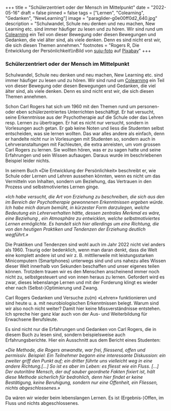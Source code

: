 +++
title = "Schülerzentriert oder der Mensch im Mittelpunkt"
date = "2022-05-16"
draft = false
pinned = false
tags = ["Lernen", "Colearning", "Gedanken", "NewLearning"]
image = "paraglider-g0e00ff0d2_640.jpg"
description = "Schulwandel, Schule neu denken und neu machen, New Learning etc. sind immer häufiger zu lesen und zu hören. Wir sind rund um [Colearning](https://www.colearningbern.ch) ein Teil von dieser Bewegung oder diesen Bewegungen und Gedanken, die viel älter sind, als viele denken. Denn es sind nicht erst wir, die sich diesen Themen annehmen."
footnotes = "Rogers R, Die Entwicklung der Persönlichkeit\\\nBild von [suju-foto](https://pixabay.com/de/users/suju-foto-165106/?utm_source=link-attribution&utm_medium=referral&utm_campaign=image&utm_content=4806383) auf [Pixabay](https://pixabay.com/de/?utm_source=link-attribution&utm_medium=referral&utm_campaign=image&utm_content=4806383)"
+++
### Schülerzentriert oder der Mensch im Mittelpunkt

Schulwandel, Schule neu denken und neu machen, New Learning etc. sind immer häufiger zu lesen und zu hören. Wir sind rund um [Colearning](https://www.colearningbern.ch) ein Teil von dieser Bewegung oder diesen Bewegungen und Gedanken, die viel älter sind, als viele denken. Denn es sind nicht erst wir, die sich diesen Themen annehmen. 

Schon Carl Rogers hat sich um 1960 mit den Themen rund um personen- oder eben schülerzentriertes Unterrichten beschäftigt. Er hat versucht, seine Erkenntnisse aus der Psychotherapie auf die Schule oder das Lehren resp. Lernen zu übertragen. Er hat es nicht nur versucht, sondern in Vorlesungen auch getan. Er gab keine Noten und liess die Studenten selbst entscheiden, was sie lernen wollten. Das war alles andere als einfach, denn er handelte nicht nur in Vorlesungen mit Studenten so, sondern auch in Lehrveranstaltungen mit Fachleuten, die extra anreisten, um vom grossen Carl Rogers zu lernen. Sie wollten hören, was er zu sagen hatte und seine Erfahrungen und sein Wissen aufsaugen. Daraus wurde im beschriebenen Beispiel leider nichts.

In seinem Buch «Die Entwicklung der Persönlichkeit» beschreibt er, wie Schule oder Lernen und Lehren aussehen könnten, wenn es nicht um das Vermitteln von Inhalten, sondern um Beziehung, das Vertrauen in den Prozess und selbstmotiviertes Lernen ginge. 

*«Ich habe versucht, die Art von Erziehung zu beschreiben, die sich aus den im Bereich der Psychotherapie gewonnenen Erkenntnissen ergeben würde. Ich habe mich darum bemüht, in kürzester Form darzulegen, welche Bedeutung ein Lehrerverhalten hätte, dessen zentrales Merkmal es wäre, eine Beziehung , ein Atmosphäre zu entwicklen, welche selbstmotiviertes Lernen ermöglichte. Es handelt sich hier allerdings um eine Richtung, die von den heutigen Praktiken und Tendenzen der Erziehung deutlich wegführt.»*

Die Praktiken und Tendenzen sind wohl auch im Jahr 2022 nicht viel anders als 1960. Traurig oder bedenklich, wenn man daran denkt, dass die Welt eine komplett andere ist und wir z. B. mittllerweile mit leistungsstarken Minicomputern (Smartphones) unterwegs sind und uns nahezu alles Wissen dieser Welt innerhalb von Sekunden beschaffen und unser eigenes teilen können. Trotzdem trauen wir es den Menschen anscheinend immer noch nicht zu, selbstgesteuert und von innen heraus zu lernen. Gefordert wird es zwar, dieses lebenslange Lernen und mit der Forderung klingt es wieder eher nach (Selbst-)Optimierung und Zwang. 

Carl Rogers Gedanken und Versuche zu(m) «Lehren» funktionieren und sind heute u. a. mit neurobiologischen Erkenntnissen belegt. Warum sind wir also noch nicht weiter? Damit hier keine Missverständnisse entstehen. Ich spreche hier ganz klar auch von der Aus- und Weiterbildung für Erwachsene Berufsleute. 

Es sind nicht nur die Erfahrungen und Gedanken von Carl Rogers, die in diesem Buch zu lesen sind, sondern beispielsweise auch Erfahrungsberichte. Hier ein Ausschnitt aus dem Bericht eines Studenten: 

*«Die Methode, die Rogers anwandte, war frei, fliessend, offen und permissiv. Beispiel: Ein Teilnehmer begann eine interessante Diskussion: ein zweiter griff den Punkt auf; ein dritter führte uns vielleicht weg in eine andere Richtung.\[…] So ist es aber im Leben: es fliesst wie ein Fluss. \[…] Der autoritäre Mensch, der auf sauber geordnete Fakten fixiert ist, hält diese Methode sicherlich für bedrohlich, denn hier findet er keine Bestätigung, keine Beruhigung, sondern nur eine Offenheit, ein Fliessen, nichts abgeschlossenes.»*

Da wären wir wieder beim lebenslangen Lernen. Es ist (Ergebnis-)Offen, im Fluss und nichts abgeschlossenes.